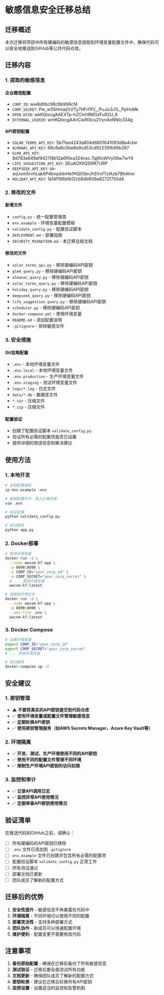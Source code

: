 # 敏感信息安全迁移总结

## 迁移概述

本次迁移将项目中所有硬编码的敏感信息提取到环境变量配置文件中，确保代码可以安全地推送到GitHub等公共代码仓库。

## 迁移内容

### 1. 提取的敏感信息

#### 企业微信配置
- `CORP_ID`: ww8d0bc98c6b966cf4
- `CORP_SECRET`: Pw_w55Hntaij1rVTy7HFrl1fV__PuJis3J1L_PpHxMk
- `OPEN_KFID`: wkKQtxcgAAEXTp-hZClvh9MGzFu92U_A
- `EXTERNAL_USERID`: wmKQtxcgAAnCwRlXcu2VynAeNNIc334g

#### API密钥配置
- `SOLAR_TERMS_API_KEY`: 5b71ee4243a804d6601641093d8a4cbe
- `ALMANAC_API_KEY`: 68c8a6c0be8e9cd53cd92235fb99b287
- `GLM4_API_KEY`: 8d783a649af942118b12a6f0ea324cec.7qjKtcWVy09w7wY4
- `LIFE_SUGGESTION_API_KEY`: SEuAOXtlQ5l9R7URP
- `DEEPSEEK_API_KEY`: sk-wjUom5rvhLqk6P4bnyddnHe1HQ05brJhSVxfTzlAzb7BhAhm
- `HOLIDAY_API_KEY`: 1a14f196bfb12cb84b609a8272f750d4

### 2. 修改的文件

#### 新增文件
- `config.py` - 统一配置管理类
- `env.example` - 环境变量配置模板
- `validate_config.py` - 配置验证脚本
- `DEPLOYMENT.md` - 部署指南
- `SECURITY_MIGRATION.md` - 本迁移总结文档

#### 修改的文件
- `solar_terms_api.py` - 移除硬编码API密钥
- `glm4_query.py` - 移除硬编码API密钥
- `almanac_query.py` - 移除硬编码API密钥
- `solar_terms_query.py` - 移除硬编码API密钥
- `holiday_query.py` - 移除硬编码API密钥
- `deepseek_query.py` - 移除硬编码API密钥
- `life_suggestion_query.py` - 移除硬编码API密钥
- `scheduler.py` - 移除硬编码API密钥
- `docker-compose.yml` - 使用环境变量
- `README.md` - 添加配置说明
- `.gitignore` - 排除敏感文件

### 3. 安全措施

#### Git忽略配置
- `.env` - 本地环境变量文件
- `.env.local` - 本地环境变量文件
- `.env.production` - 生产环境变量文件
- `.env.staging` - 测试环境变量文件
- `logs/*.log` - 日志文件
- `data/*.db` - 数据库文件
- `*.tar` - 压缩文件
- `*.zip` - 压缩文件

#### 配置验证
- 创建了配置验证脚本 `validate_config.py`
- 验证所有必需的配置项是否已设置
- 提供详细的错误信息和解决建议

## 使用方法

### 1. 本地开发

```bash
# 复制配置模板
cp env.example .env

# 编辑配置文件，填入正确的值
vim .env

# 验证配置
python validate_config.py

# 启动服务
python app.py
```

### 2. Docker部署

```bash
# 使用环境变量
docker run -d \
  --name wecom-kf-app \
  -p 8090:8090 \
  -e CORP_ID="your_corp_id" \
  -e CORP_SECRET="your_corp_secret" \
  # ... 其他环境变量
  wecom-kf:latest

# 或使用环境文件
docker run -d \
  --name wecom-kf-app \
  -p 8090:8090 \
  --env-file .env \
  wecom-kf:latest
```

### 3. Docker Compose

```bash
# 设置环境变量
export CORP_ID="your_corp_id"
export CORP_SECRET="your_corp_secret"
# ... 其他环境变量

# 启动服务
docker-compose up -d
```

## 安全建议

### 1. 密钥管理
- ⚠️ **不要将真实的API密钥提交到代码仓库**
- ✅ **使用环境变量或配置文件管理敏感信息**
- ✅ **定期轮换API密钥**
- ✅ **使用密钥管理服务（如AWS Secrets Manager、Azure Key Vault等）**

### 2. 环境隔离
- ✅ **开发、测试、生产环境使用不同的API密钥**
- ✅ **使用不同的配置文件管理不同环境**
- ✅ **限制生产环境API密钥的访问权限**

### 3. 监控和审计
- ✅ **记录API调用日志**
- ✅ **监控异常API使用情况**
- ✅ **定期审查API密钥使用情况**

## 验证清单

在推送代码到GitHub之前，请确认：

- [ ] 所有硬编码的API密钥已移除
- [ ] `.env` 文件已添加到 `.gitignore`
- [ ] `env.example` 文件已创建并包含所有必需的配置项
- [ ] 配置验证脚本 `validate_config.py` 正常工作
- [ ] 所有测试通过
- [ ] 部署文档已更新
- [ ] 团队成员了解新的配置方式

## 迁移后的优势

1. **安全性提升** - 敏感信息不再暴露在代码中
2. **环境隔离** - 不同环境可以使用不同的配置
3. **部署灵活性** - 支持多种部署方式
4. **团队协作** - 新成员可以快速配置环境
5. **维护便利** - 配置变更不需要修改代码

## 注意事项

1. **备份原始配置** - 确保在迁移前备份了所有敏感信息
2. **测试验证** - 迁移后要全面测试所有功能
3. **文档更新** - 确保团队成员了解新的配置方式
4. **密钥轮换** - 建议在迁移后轮换所有API密钥
5. **监控设置** - 设置适当的监控和告警机制
